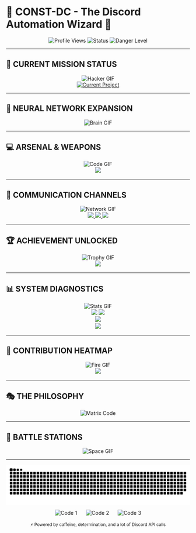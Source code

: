 # 🌟 CONST-DC - The Discord Automation Wizard 🌟

<div align="center">
<!-- Removed Matrix GIF -->
</div>

<div align="center">
  <!-- Removed Typing SVG -->
</div>

<div align="center">
  <img src="https://komarev.com/ghpvc/?username=const-dc&label=👁️+WATCHERS&color=00FF41&style=for-the-badge&labelColor=000000" alt="Profile Views" />
  <img src="https://img.shields.io/badge/STATUS-🔥%20UNSTOPPABLE-red?style=for-the-badge&labelColor=000000&color=FF0000" alt="Status" />
  <img src="https://img.shields.io/badge/DANGER%20LEVEL-💀%20MAXIMUM-purple?style=for-the-badge&labelColor=000000&color=8A2BE2" alt="Danger Level" />
</div>

---

## 🎯 CURRENT MISSION STATUS

<div align="center">
  <img src="https://media.giphy.com/media/13HgwGsXF0aiGY/giphy.gif" width="400" alt="Hacker GIF"/>
</div>

<div align="center">
  <a href="https://github.com/Const-DC/EPIC-RPG-GRINDING-SELF-BOT-FOR-DISCORD/blob/main/main.py">
    <img src="https://img.shields.io/badge/🎮%20EPIC%20RPG%20SELF--BOT-OPERATIONAL-success?style=for-the-badge&logo=discord&logoColor=white&labelColor=7289DA&color=00FF41&animation=pulse" alt="Current Project">
  </a>
</div>

<div align="center">
  <!-- Removed Typing SVG -->
</div>

---

## 🧬 NEURAL NETWORK EXPANSION

<div align="center">
 <img src="https://media4.giphy.com/media/v1.Y2lkPTc5MGI3NjExNWk3MGQzZW55aHdoNjg5dXJmMDI0eWFsdnRkNWJxam04eXVzdHF3MiZlcD12MV9pbnRlcm5hbF9naWZfYnlfaWQmY3Q9Zw/hWzyynpq7gYpao3iwd/giphy.gif" width="300" alt="Brain GIF"/>

</div>

<div align="center">
  <!-- Removed Typing SVG -->
</div>

---

## 💻 ARSENAL & WEAPONS

<div align="center">
  <img src="https://media.giphy.com/media/LaVp0AyqR5bGsC5Cbm/giphy.gif" width="400" alt="Code GIF"/>
</div>

<div align="center">
  <img src="https://skillicons.dev/icons?i=python,mysql,tensorflow,html,cpp,discord,git,github,vscode,linux&theme=dark&perline=5" />
</div>

<div align="center">
  <!-- Removed Typing SVG -->
</div>

---

## 📡 COMMUNICATION CHANNELS

<div align="center">
  <img src="https://media.giphy.com/media/du3J3cXyzhj75IOgvA/giphy.gif" width="300" alt="Network GIF"/>
</div>

<div align="center">
  <a href="https://twitter.com/i2wog" target="_blank">
    <img src="https://img.shields.io/badge/🐦%20TWITTER-@i2wog-1DA1F2?style=for-the-badge&logo=twitter&logoColor=white&labelColor=000000"/>
  </a>
  <a href="https://instagram.com/i2wog" target="_blank">
    <img src="https://img.shields.io/badge/📸%20INSTAGRAM-i2wog-E4405F?style=for-the-badge&logo=instagram&logoColor=white&labelColor=000000"/>
  </a>
  <a href="https://discord.com/users/1145933450092752996" target="_blank">
    <img src="https://img.shields.io/badge/👑%20DISCORD-CONST--DC-5865F2?style=for-the-badge&logo=discord&logoColor=white&labelColor=000000"/>
  </a>
</div>

<div align="center">
  <!-- Removed Typing SVG -->
</div>

---

## 🏆 ACHIEVEMENT UNLOCKED

<div align="center">
  <img src="https://media.giphy.com/media/26tn33aiTi1jkl6H6/giphy.gif" width="300" alt="Trophy GIF"/>
</div>

<div align="center">
  <img src="https://github-profile-trophy.vercel.app/?username=const-dc&theme=radical&no-frame=true&no-bg=true&margin-w=4&title=Stars,Commits,Followers,Repositories,PullRequest,Issues&column=6" />
</div>

---

## 📊 SYSTEM DIAGNOSTICS

<div align="center">
  <img src="https://media.giphy.com/media/3oriO0OEd9QIDdllqo/giphy.gif" width="400" alt="Stats GIF"/>
</div>

<div align="center">
  <img src="https://github-readme-stats.vercel.app/api?username=const-dc&show_icons=true&theme=radical&title_color=FF6B35&icon_color=00FF41&text_color=FFFFFF&bg_color=0D1117&border_color=FF1493&hide_border=false&include_all_commits=true&count_private=true" width="48%" />
  <img src="https://github-readme-stats.vercel.app/api/top-langs/?username=const-dc&layout=compact&theme=radical&title_color=FF6B35&text_color=FFFFFF&bg_color=0D1117&border_color=FF1493&hide_border=false" width="48%" />
</div>

<div align="center">
  <img src="https://github-readme-streak-stats.herokuapp.com/?user=const-dc&theme=radical&ring=FF6B35&fire=FF1493&currStreakLabel=00FF41&sideLabels=FFFFFF&dates=FFFFFF&border=FF1493&background=0D1117" width="70%" />
</div>

<div align="center">
  <img src="https://github-readme-activity-graph.vercel.app/graph?username=const-dc&bg_color=0d1117&color=00ff41&line=ff6b35&point=ff1493&area=true&hide_border=true" width="90%"/>
</div>

---

## 🌈 CONTRIBUTION HEATMAP

<div align="center">
  <img src="https://media.giphy.com/media/xT9IgzoKnwFNmISR8I/giphy.gif" width="300" alt="Fire GIF"/>
</div>

<div align="center">
  <img src="https://github-readme-activity-graph.vercel.app/graph?username=const-dc&custom_title=THE%20GRIND%20NEVER%20STOPS&bg_color=000000&color=00ff41&line=ff6b35&point=ff1493&area_color=ff1493&title_color=00ff41&area=true&hide_border=true&theme=high-contrast" width="100%"/>
</div>

---

## 🎭 THE PHILOSOPHY

<div align="center">
  <img src="https://media0.giphy.com/media/v1.Y2lkPTc5MGI3NjExZWd3NHNoa3hqb2ZzYnNlNnA1NjdpNnYydHdjM3l0MGlqcTB5bjk0ZCZlcD12MV9pbnRlcm5hbF9naWZfYnlfaWQmY3Q9Zw/wkW0maGDN1eSc/giphy.gif" width="400" alt="Matrix Code"/>

</div>

<div align="center">
  <!-- Removed Typing SVG -->
</div>

---

## 🚀 BATTLE STATIONS

<div align="center">
  <img src="https://media.giphy.com/media/3o7qDEq2bMbcbPRQ2c/giphy.gif" width="400" alt="Space GIF"/>
</div>

<!-- Removed Waving Capsule "THANKS FOR ENTERING THE MATRIX" -->

<div align="center">
  <!-- Removed Typing SVG -->
</div>

---

<div align="center">
  <img src="https://raw.githubusercontent.com/Platane/snk/output/github-contribution-grid-snake-dark.svg" alt="Snake animation" />
</div>

<!-- Hidden GIFs for extra flair -->
<div align="center">
  <img src="https://media.giphy.com/media/LmNwrBhejkK9EFP504/giphy.gif" width="100" style="margin: 10px;" alt="Code 1"/>
  <img src="https://media.giphy.com/media/QssGEmpkyEOhBCb7e1/giphy.gif" width="100" style="margin: 10px;" alt="Code 2"/>
  <img src="https://media.giphy.com/media/WUlplcMpOCEmTGBtBW/giphy.gif" width="100" style="margin: 10px;" alt="Code 3"/>
</div>

<div align="center">
  <sub>⚡ Powered by caffeine, determination, and a lot of Discord API calls</sub>
</div>
